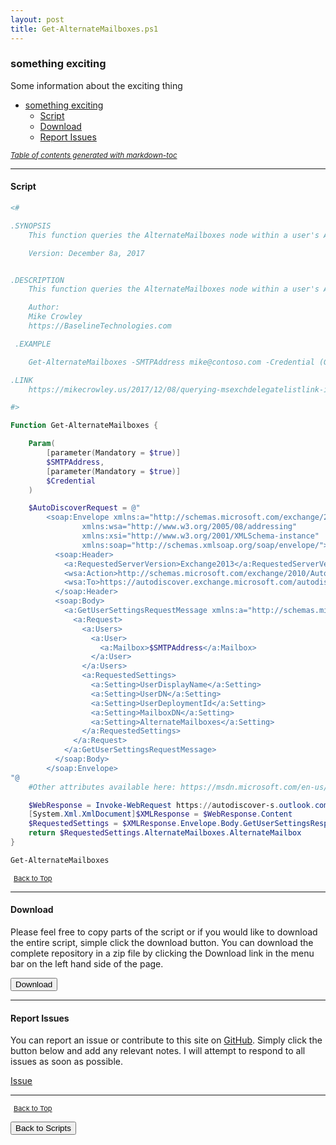 ```yaml
---
layout: post
title: Get-AlternateMailboxes.ps1
---
```


### something exciting

Some information about the exciting thing

- [something exciting](#something-exciting)
  - [Script](#script)
  - [Download](#download)
  - [Report Issues](#report-issues)

<small><i><a href='http://ecotrust-canada.github.io/markdown-toc/'>Table of contents generated with markdown-toc</a></i></small>

---

#### Script

```powershell
<#

.SYNOPSIS
    This function queries the AlternateMailboxes node within a user's AutoDiscover response. See the link for details.

    Version: December 8a, 2017


.DESCRIPTION
    This function queries the AlternateMailboxes node within a user's AutoDiscover response. See the link for details.

    Author:
    Mike Crowley
    https://BaselineTechnologies.com

 .EXAMPLE

    Get-AlternateMailboxes -SMTPAddress mike@contoso.com -Credential (Get-Credential)

.LINK
    https://mikecrowley.us/2017/12/08/querying-msexchdelegatelistlink-in-exchange-online-with-powershell/

#>

Function Get-AlternateMailboxes {

    Param(
        [parameter(Mandatory = $true)]
        $SMTPAddress,
        [parameter(Mandatory = $true)]
        $Credential
    )

    $AutoDiscoverRequest = @"
        <soap:Envelope xmlns:a="http://schemas.microsoft.com/exchange/2010/Autodiscover"
                xmlns:wsa="http://www.w3.org/2005/08/addressing"
                xmlns:xsi="http://www.w3.org/2001/XMLSchema-instance"
                xmlns:soap="http://schemas.xmlsoap.org/soap/envelope/">
          <soap:Header>
            <a:RequestedServerVersion>Exchange2013</a:RequestedServerVersion>
            <wsa:Action>http://schemas.microsoft.com/exchange/2010/Autodiscover/Autodiscover/GetUserSettings</wsa:Action>
            <wsa:To>https://autodiscover.exchange.microsoft.com/autodiscover/autodiscover.svc</wsa:To>
          </soap:Header>
          <soap:Body>
            <a:GetUserSettingsRequestMessage xmlns:a="http://schemas.microsoft.com/exchange/2010/Autodiscover">
              <a:Request>
                <a:Users>
                  <a:User>
                    <a:Mailbox>$SMTPAddress</a:Mailbox>
                  </a:User>
                </a:Users>
                <a:RequestedSettings>
                  <a:Setting>UserDisplayName</a:Setting>
                  <a:Setting>UserDN</a:Setting>
                  <a:Setting>UserDeploymentId</a:Setting>
                  <a:Setting>MailboxDN</a:Setting>
                  <a:Setting>AlternateMailboxes</a:Setting>
                </a:RequestedSettings>
              </a:Request>
            </a:GetUserSettingsRequestMessage>
          </soap:Body>
        </soap:Envelope>
"@
    #Other attributes available here: https://msdn.microsoft.com/en-us/library/microsoft.exchange.webservices.autodiscover.usersettingname(v=exchg.80).aspx

    $WebResponse = Invoke-WebRequest https://autodiscover-s.outlook.com/autodiscover/autodiscover.svc -Credential $Credential -Method Post -Body $AutoDiscoverRequest -ContentType 'text/xml; charset=utf-8'
    [System.Xml.XmlDocument]$XMLResponse = $WebResponse.Content
    $RequestedSettings = $XMLResponse.Envelope.Body.GetUserSettingsResponseMessage.Response.UserResponses.UserResponse.UserSettings.UserSetting
    return $RequestedSettings.AlternateMailboxes.AlternateMailbox
}

Get-AlternateMailboxes
```

<span style="font-size:11px;"><a href="#"><i class="fas fa-caret-up" aria-hidden="true" style="color: white; margin-right:5px;"></i>Back to Top</a></span>

---

#### Download

Please feel free to copy parts of the script or if you would like to download the entire script, simple click the download button. You can download the complete repository in a zip file by clicking the Download link in the menu bar on the left hand side of the page.

<button class="btn" type="submit" onclick="window.open('/PowerShell/scripts/activeDirectory/Get-AlternateMailboxes.ps1')">
    <i class="fa fa-cloud-download-alt">
    </i>
        Download
</button>

---

#### Report Issues

You can report an issue or contribute to this site on <a href="https://github.com/BanterBoy/scripts-blog/issues">GitHub</a>. Simply click the button below and add any relevant notes. I will attempt to respond to all issues as soon as possible.

<!-- Place this tag where you want the button to render. -->

<a class="github-button" href="https://github.com/BanterBoy/scripts-blog/issues/new?title=Get-AlternateMailboxes.ps1&body=There is a problem with this function. Please find details below." data-show-count="true" aria-label="Issue BanterBoy/scripts-blog on GitHub">Issue</a>

---

<span style="font-size:11px;"><a href="#"><i class="fas fa-caret-up" aria-hidden="true" style="color: white; margin-right:5px;"></i>Back to Top</a></span>

<a href="/menu/_pages/scripts.html">
    <button class="btn">
        <i class='fas fa-reply'>
        </i>
            Back to Scripts
    </button>
</a>

[1]: http://ecotrust-canada.github.io/markdown-toc
[2]: https://github.com/googlearchive/code-prettify
